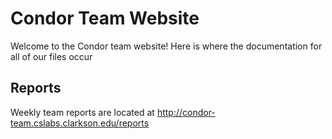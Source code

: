 # Condor Team Website

Welcome to the Condor team website! Here is where the documentation for all of our files occur

## Reports

Weekly team reports are located at <http://condor-team.cslabs.clarkson.edu/reports>
